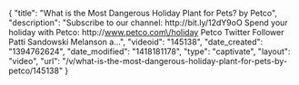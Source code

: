 {
    "title": "What is the Most Dangerous Holiday Plant for Pets? by Petco",
    "description": "Subscribe to our channel: http:\/\/bit.ly\/12dY9oO Spend your holiday with Petco: http:\/\/www.petco.com\/holiday Petco Twitter Follower Patti Sandowski Melanson a...",
    "videoid": "145138",
    "date_created": "1394762624",
    "date_modified": "1418181178",
    "type": "captivate",
    "layout": "video",
    "url": "\/v\/what-is-the-most-dangerous-holiday-plant-for-pets-by-petco\/145138"
}